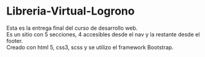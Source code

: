 # Libreria-Virtual-Logrono
Esta es la entrega final del curso de desarrollo web.  
Es un sitio con 5 secciones, 4 accesibles desde el nav y la restante desde el footer.  
Creado con html 5, css3, scss y se utilizo el framework Bootstrap.
